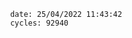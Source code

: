 

                date: 25/04/2022 11:43:42
                cycles: 92940

                         